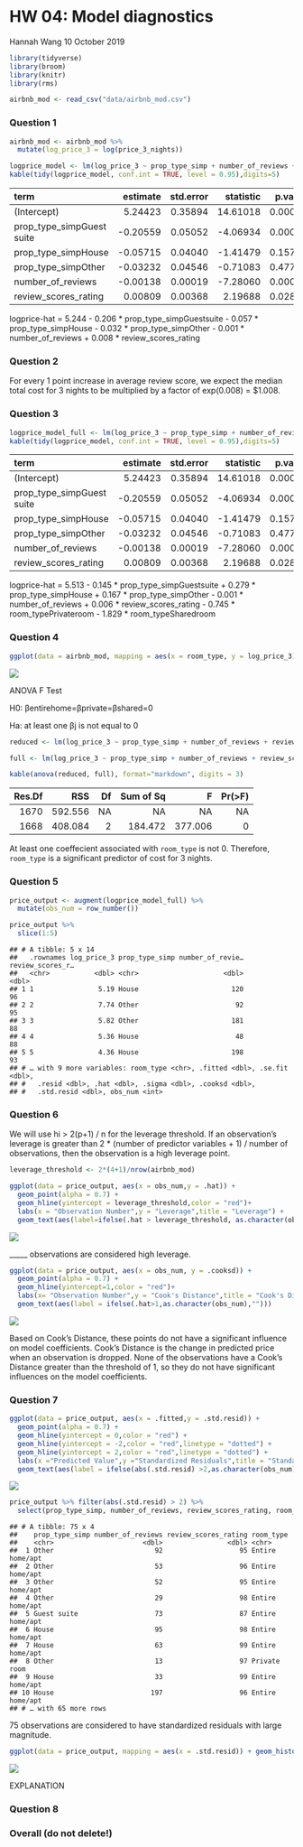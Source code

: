HW 04: Model diagnostics
================
Hannah Wang
10 October 2019

``` r
library(tidyverse)
library(broom)
library(knitr) 
library(rms)
```

``` r
airbnb_mod <- read_csv("data/airbnb_mod.csv")
```

### Question 1

``` r
airbnb_mod <- airbnb_mod %>%
  mutate(log_price_3 = log(price_3_nights))
```

``` r
logprice_model <- lm(log_price_3 ~ prop_type_simp + number_of_reviews + review_scores_rating, data = airbnb_mod)
kable(tidy(logprice_model, conf.int = TRUE, level = 0.95),digits=5)
```

| term                        |  estimate | std.error | statistic | p.value |  conf.low | conf.high |
| :-------------------------- | --------: | --------: | --------: | ------: | --------: | --------: |
| (Intercept)                 |   5.24423 |   0.35894 |  14.61018 | 0.00000 |   4.54020 |   5.94825 |
| prop\_type\_simpGuest suite | \-0.20559 |   0.05052 | \-4.06934 | 0.00005 | \-0.30469 | \-0.10650 |
| prop\_type\_simpHouse       | \-0.05715 |   0.04040 | \-1.41479 | 0.15732 | \-0.13639 |   0.02208 |
| prop\_type\_simpOther       | \-0.03232 |   0.04546 | \-0.71083 | 0.47729 | \-0.12149 |   0.05685 |
| number\_of\_reviews         | \-0.00138 |   0.00019 | \-7.28060 | 0.00000 | \-0.00175 | \-0.00101 |
| review\_scores\_rating      |   0.00809 |   0.00368 |   2.19688 | 0.02817 |   0.00087 |   0.01531 |

logprice-hat = 5.244 - 0.206 \* prop\_type\_simpGuestsuite - 0.057 \*
prop\_type\_simpHouse - 0.032 \* prop\_type\_simpOther - 0.001 \*
number\_of\_reviews + 0.008 \* review\_scores\_rating

### Question 2

For every 1 point increase in average review score, we expect the median
total cost for 3 nights to be multiplied by a factor of exp(0.008) =
$1.008.

### Question 3

``` r
logprice_model_full <- lm(log_price_3 ~ prop_type_simp + number_of_reviews + review_scores_rating + room_type, data = airbnb_mod)
kable(tidy(logprice_model, conf.int = TRUE, level = 0.95),digits=5)
```

| term                        |  estimate | std.error | statistic | p.value |  conf.low | conf.high |
| :-------------------------- | --------: | --------: | --------: | ------: | --------: | --------: |
| (Intercept)                 |   5.24423 |   0.35894 |  14.61018 | 0.00000 |   4.54020 |   5.94825 |
| prop\_type\_simpGuest suite | \-0.20559 |   0.05052 | \-4.06934 | 0.00005 | \-0.30469 | \-0.10650 |
| prop\_type\_simpHouse       | \-0.05715 |   0.04040 | \-1.41479 | 0.15732 | \-0.13639 |   0.02208 |
| prop\_type\_simpOther       | \-0.03232 |   0.04546 | \-0.71083 | 0.47729 | \-0.12149 |   0.05685 |
| number\_of\_reviews         | \-0.00138 |   0.00019 | \-7.28060 | 0.00000 | \-0.00175 | \-0.00101 |
| review\_scores\_rating      |   0.00809 |   0.00368 |   2.19688 | 0.02817 |   0.00087 |   0.01531 |

logprice-hat = 5.513 - 0.145 \* prop\_type\_simpGuestsuite + 0.279 \*
prop\_type\_simpHouse + 0.167 \* prop\_type\_simpOther - 0.001 \*
number\_of\_reviews + 0.006 \* review\_scores\_rating - 0.745 \*
room\_typePrivateroom - 1.829 \*
room\_typeSharedroom

### Question 4

``` r
ggplot(data = airbnb_mod, mapping = aes(x = room_type, y = log_price_3)) + geom_boxplot() + labs(title = "Distribution of Logprice for 3 Nights by Room Type", x = "Room Type", y = "Logprice")
```

![](hw-04-diagnostics_files/figure-gfm/plot-roomtype-1.png)<!-- -->

ANOVA F Test

H0: βentirehome=βprivate=βshared=0

Ha: at least one βj is not equal to
0

``` r
reduced <- lm(log_price_3 ~ prop_type_simp + number_of_reviews + review_scores_rating, data = airbnb_mod)

full <- lm(log_price_3 ~ prop_type_simp + number_of_reviews + review_scores_rating + room_type, data = airbnb_mod)

kable(anova(reduced, full), format="markdown", digits = 3)
```

| Res.Df |     RSS | Df | Sum of Sq |       F | Pr(\>F) |
| -----: | ------: | -: | --------: | ------: | ------: |
|   1670 | 592.556 | NA |        NA |      NA |      NA |
|   1668 | 408.084 |  2 |   184.472 | 377.006 |       0 |

At least one coeffecient associated with `room_type` is not 0.
Therefore, `room_type` is a significant predictor of cost for 3 nights.

### Question 5

``` r
price_output <- augment(logprice_model_full) %>%
  mutate(obs_num = row_number())

price_output %>%
  slice(1:5)
```

    ## # A tibble: 5 x 14
    ##   .rownames log_price_3 prop_type_simp number_of_revie… review_scores_r…
    ##   <chr>           <dbl> <chr>                     <dbl>            <dbl>
    ## 1 1                5.19 House                       120               96
    ## 2 2                7.74 Other                        92               95
    ## 3 3                5.82 Other                       181               88
    ## 4 4                5.36 House                        48               88
    ## 5 5                4.36 House                       198               93
    ## # … with 9 more variables: room_type <chr>, .fitted <dbl>, .se.fit <dbl>,
    ## #   .resid <dbl>, .hat <dbl>, .sigma <dbl>, .cooksd <dbl>,
    ## #   .std.resid <dbl>, obs_num <int>

### Question 6

We will use hi \> 2(p+1) / n for the leverage threshold. If an
observation’s leverage is greater than 2 \* (number of predictor
variables + 1) / number of observations, then the observation is a high
leverage point.

``` r
leverage_threshold <- 2*(4+1)/nrow(airbnb_mod)

ggplot(data = price_output, aes(x = obs_num,y = .hat)) + 
  geom_point(alpha = 0.7) + 
  geom_hline(yintercept = leverage_threshold,color = "red")+
  labs(x = "Observation Number",y = "Leverage",title = "Leverage") +
  geom_text(aes(label=ifelse(.hat > leverage_threshold, as.character(obs_num), "")), nudge_x = 4)
```

![](hw-04-diagnostics_files/figure-gfm/leverage-plot-1.png)<!-- -->

\_\_\_\_\_ observations are considered high leverage.

``` r
ggplot(data = price_output, aes(x = obs_num, y = .cooksd)) + 
  geom_point(alpha = 0.7) + 
  geom_hline(yintercept=1,color = "red")+
  labs(x= "Observation Number",y = "Cook's Distance",title = "Cook's Distance") +
  geom_text(aes(label = ifelse(.hat>1,as.character(obs_num),"")))
```

![](hw-04-diagnostics_files/figure-gfm/cooksdistance-1.png)<!-- -->

Based on Cook’s Distance, these points do not have a significant
influence on model coefficients. Cook’s Distance is the change in
predicted price when an observation is dropped. None of the observations
have a Cook’s Distance greater than the threshold of 1, so they do not
have significant influences on the model coefficients.

### Question 7

``` r
ggplot(data = price_output, aes(x = .fitted,y = .std.resid)) +
  geom_point(alpha = 0.7) + 
  geom_hline(yintercept = 0,color = "red") +
  geom_hline(yintercept = -2,color = "red",linetype = "dotted") +
  geom_hline(yintercept = 2,color = "red",linetype = "dotted") +
  labs(x ="Predicted Value",y ="Standardized Residuals",title = "Standardized Residuals vs. Predicted") +
  geom_text(aes(label = ifelse(abs(.std.resid) >2,as.character(obs_num),"")), nudge_x = 0.3)
```

![](hw-04-diagnostics_files/figure-gfm/std-resid-1.png)<!-- -->

``` r
price_output %>% filter(abs(.std.resid) > 2) %>% 
  select(prop_type_simp, number_of_reviews, review_scores_rating, room_type)
```

    ## # A tibble: 75 x 4
    ##    prop_type_simp number_of_reviews review_scores_rating room_type      
    ##    <chr>                      <dbl>                <dbl> <chr>          
    ##  1 Other                         92                   95 Entire home/apt
    ##  2 Other                         53                   96 Entire home/apt
    ##  3 Other                         52                   95 Entire home/apt
    ##  4 Other                         29                   98 Entire home/apt
    ##  5 Guest suite                   73                   87 Entire home/apt
    ##  6 House                         95                   98 Entire home/apt
    ##  7 House                         63                   99 Entire home/apt
    ##  8 Other                         13                   97 Private room   
    ##  9 House                         33                   99 Entire home/apt
    ## 10 House                        197                   96 Entire home/apt
    ## # … with 65 more rows

75 observations are considered to have standardized residuals with large
magnitude.

``` r
ggplot(data = price_output, mapping = aes(x = .std.resid)) + geom_histogram() + labs(title = "Distribution of Standard Residuals")
```

![](hw-04-diagnostics_files/figure-gfm/stdresid-hist-1.png)<!-- -->

EXPLANATION

### Question 8

### Overall (do not delete\!)
